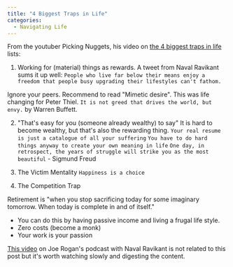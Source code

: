 ```yaml
---
title: "4 Biggest Traps in Life"
categories:
  - Navigating Life
---
```


From the youtuber Picking Nuggets, his video on [the 4 biggest traps in life](https://www.youtube.com/watch?v=2bL5JHKf16k&ab_channel=PickingNuggets)
lists:
1. Working for (material) things as rewards. A tweet from
Naval Ravikant sums it up well:
`People who live far below their means enjoy a freedom that people
busy upgrading their lifestyles can't fathom.`

Ignore your peers. Recommend to read "Mimetic desire". This was life changing 
for Peter Thiel.
`It is not greed that drives the world, but envy.` by Warren Buffett.

2. "That's easy for you (someone already wealthy) to say"
It is hard to become wealthy, but that's also the rewarding thing.
`Your real resume is just a catalogue of all your suffering`
`You have to do hard things anyway to create your own meaning in life`
`One day, in retrospect, the years of struggle will strike you
as the most beautiful` - Sigmund Freud

3. The Victim Mentality
`Happiness is a choice`

4. The Competition Trap


Retirement is "when you stop sacrificing today for some imaginary tomorrow.
When today is complete in and of itself."
- You can do this by having passive income and living a frugal life style.
- Zero costs (become a monk)
- Your work is your passion

[This video](https://www.youtube.com/watch?v=3qHkcs3kG44&ab_channel=PowerfulJRE)
on Joe Rogan's podcast with Naval Ravikant is not related to this post but it's 
worth watching slowly and digesting the content.
